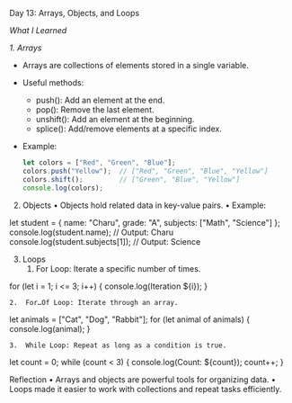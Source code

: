 Day 13: Arrays, Objects, and Loops  

*What I Learned*  

*1. Arrays*  
- Arrays are collections of elements stored in a single variable.  
- Useful methods:  
  - push(): Add an element at the end.  
  - pop(): Remove the last element.  
  - unshift(): Add an element at the beginning.  
  - splice(): Add/remove elements at a specific index.  

- Example:  
  ```javascript
  let colors = ["Red", "Green", "Blue"];
  colors.push("Yellow");  // ["Red", "Green", "Blue", "Yellow"]
  colors.shift();         // ["Green", "Blue", "Yellow"]
  console.log(colors);

2. Objects
	•	Objects hold related data in key-value pairs.
	•	Example:

let student = {
    name: "Charu",
    grade: "A",
    subjects: ["Math", "Science"]
};
console.log(student.name);        // Output: Charu
console.log(student.subjects[1]); // Output: Science

3. Loops
	1.	For Loop: Iterate a specific number of times.

for (let i = 1; i <= 3; i++) {
    console.log(Iteration ${i});
}


	2.	For…Of Loop: Iterate through an array.

let animals = ["Cat", "Dog", "Rabbit"];
for (let animal of animals) {
    console.log(animal);
}


	3.	While Loop: Repeat as long as a condition is true.

let count = 0;
while (count < 3) {
    console.log(Count: ${count});
    count++;
}

Reflection
	•	Arrays and objects are powerful tools for organizing data.
	•	Loops made it easier to work with collections and repeat tasks efficiently.

